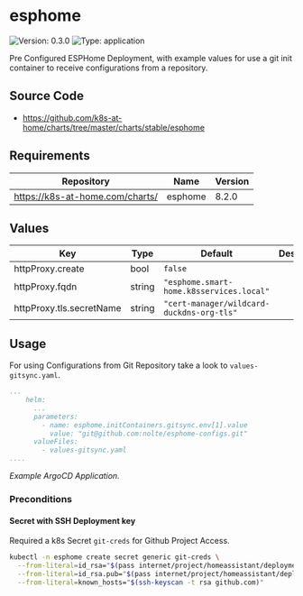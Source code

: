 # esphome

![Version: 0.3.0](https://img.shields.io/badge/Version-0.3.0-informational?style=flat-square) ![Type: application](https://img.shields.io/badge/Type-application-informational?style=flat-square)

Pre Configured ESPHome Deployment, with example values for use a git init container to receive configurations from a repository.

## Source Code

* <https://github.com/k8s-at-home/charts/tree/master/charts/stable/esphome>

## Requirements

| Repository | Name | Version |
|------------|------|---------|
| https://k8s-at-home.com/charts/ | esphome | 8.2.0 |

## Values

| Key | Type | Default | Description |
|-----|------|---------|-------------|
| httpProxy.create | bool | `false` |  |
| httpProxy.fqdn | string | `"esphome.smart-home.k8sservices.local"` |  |
| httpProxy.tls.secretName | string | `"cert-manager/wildcard-duckdns-org-tls"` |  |

## Usage

For using Configurations from Git Repository take a look to `values-gitsync.yaml`.

```yaml
...
    helm:
      ...
      parameters:
        - name: esphome.initContainers.gitsync.env[1].value
          value: "git@github.com:nolte/esphome-configs.git"
      valueFiles:
        - values-gitsync.yaml
....
```
*Example ArgoCD Application.*

### Preconditions

#### Secret with SSH Deployment key

Required a k8s Secret `git-creds` for Github Project Access.

```sh
kubectl -n esphome create secret generic git-creds \
  --from-literal=id_rsa="$(pass internet/project/homeassistant/deploymentkey/id_rsa)" \
  --from-literal=id_rsa.pub="$(pass internet/project/homeassistant/deploymentkey/id_rsa.pub)" \
  --from-literal=known_hosts="$(ssh-keyscan -t rsa github.com)"
```
